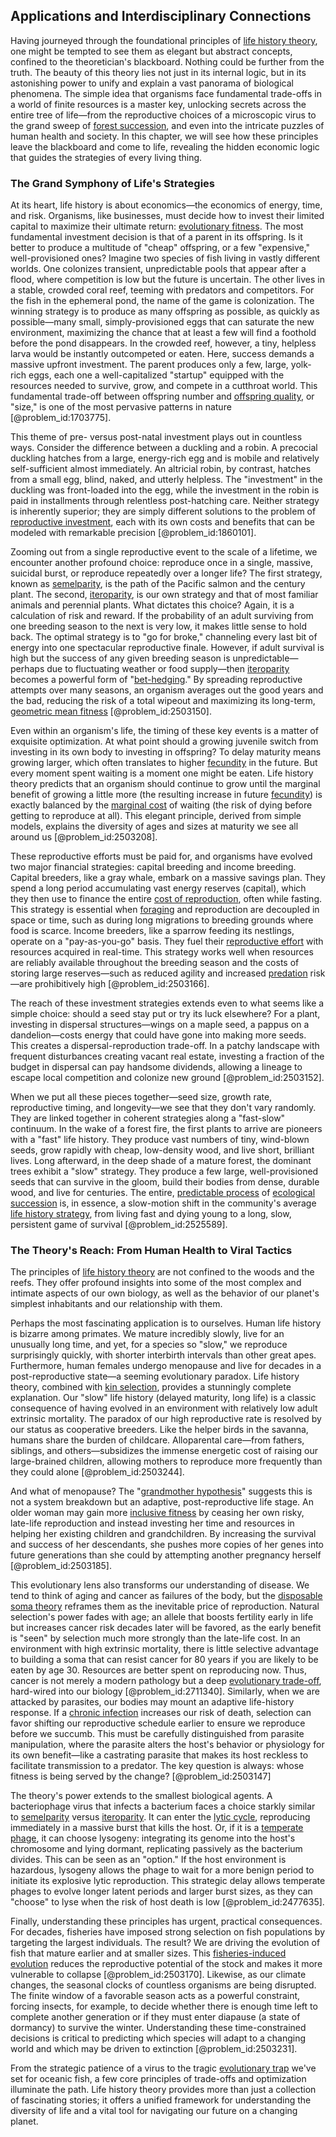 ## Applications and Interdisciplinary Connections

Having journeyed through the foundational principles of [life history theory](@article_id:152276), one might be tempted to see them as elegant but abstract concepts, confined to the theoretician's blackboard. Nothing could be further from the truth. The beauty of this theory lies not just in its internal logic, but in its astonishing power to unify and explain a vast panorama of biological phenomena. The simple idea that organisms face fundamental trade-offs in a world of finite resources is a master key, unlocking secrets across the entire tree of life—from the reproductive choices of a microscopic virus to the grand sweep of [forest succession](@article_id:181687), and even into the intricate puzzles of human health and society. In this chapter, we will see how these principles leave the blackboard and come to life, revealing the hidden economic logic that guides the strategies of every living thing.

### The Grand Symphony of Life's Strategies

At its heart, life history is about economics—the economics of energy, time, and risk. Organisms, like businesses, must decide how to invest their limited capital to maximize their ultimate return: [evolutionary fitness](@article_id:275617). The most fundamental investment decision is that of a parent in its offspring. Is it better to produce a multitude of "cheap" offspring, or a few "expensive," well-provisioned ones? Imagine two species of fish living in vastly different worlds. One colonizes transient, unpredictable pools that appear after a flood, where competition is low but the future is uncertain. The other lives in a stable, crowded coral reef, teeming with predators and competitors. For the fish in the ephemeral pond, the name of the game is colonization. The winning strategy is to produce as many offspring as possible, as quickly as possible—many small, simply-provisioned eggs that can saturate the new environment, maximizing the chance that at least a few will find a foothold before the pond disappears. In the crowded reef, however, a tiny, helpless larva would be instantly outcompeted or eaten. Here, success demands a massive upfront investment. The parent produces only a few, large, yolk-rich eggs, each one a well-capitalized "startup" equipped with the resources needed to survive, grow, and compete in a cutthroat world. This fundamental trade-off between offspring number and [offspring quality](@article_id:174902), or "size," is one of the most pervasive patterns in nature [@problem_id:1703775].

This theme of pre- versus post-natal investment plays out in countless ways. Consider the difference between a duckling and a robin. A precocial duckling hatches from a large, energy-rich egg and is mobile and relatively self-sufficient almost immediately. An altricial robin, by contrast, hatches from a small egg, blind, naked, and utterly helpless. The "investment" in the duckling was front-loaded into the egg, while the investment in the robin is paid in installments through relentless post-hatching care. Neither strategy is inherently superior; they are simply different solutions to the problem of [reproductive investment](@article_id:190243), each with its own costs and benefits that can be modeled with remarkable precision [@problem_id:1860101].

Zooming out from a single reproductive event to the scale of a lifetime, we encounter another profound choice: reproduce once in a single, massive, suicidal burst, or reproduce repeatedly over a longer life? The first strategy, known as [semelparity](@article_id:163189), is the path of the Pacific salmon and the century plant. The second, [iteroparity](@article_id:173779), is our own strategy and that of most familiar animals and perennial plants. What dictates this choice? Again, it is a calculation of risk and reward. If the probability of an adult surviving from one breeding season to the next is very low, it makes little sense to hold back. The optimal strategy is to "go for broke," channeling every last bit of energy into one spectacular reproductive finale. However, if adult survival is high but the success of any given breeding season is unpredictable—perhaps due to fluctuating weather or food supply—then [iteroparity](@article_id:173779) becomes a powerful form of "[bet-hedging](@article_id:193187)." By spreading reproductive attempts over many seasons, an organism averages out the good years and the bad, reducing the risk of a total wipeout and maximizing its long-term, [geometric mean fitness](@article_id:173080) [@problem_id:2503150].

Even within an organism's life, the timing of these key events is a matter of exquisite optimization. At what point should a growing juvenile switch from investing in its own body to investing in offspring? To delay maturity means growing larger, which often translates to higher [fecundity](@article_id:180797) in the future. But every moment spent waiting is a moment one might be eaten. Life history theory predicts that an organism should continue to grow until the marginal benefit of growing a little more (the resulting increase in future [fecundity](@article_id:180797)) is exactly balanced by the [marginal cost](@article_id:144105) of waiting (the risk of dying before getting to reproduce at all). This elegant principle, derived from simple models, explains the diversity of ages and sizes at maturity we see all around us [@problem_id:2503208].

These reproductive efforts must be paid for, and organisms have evolved two major financial strategies: capital breeding and income breeding. Capital breeders, like a gray whale, embark on a massive savings plan. They spend a long period accumulating vast energy reserves (capital), which they then use to finance the entire [cost of reproduction](@article_id:169254), often while fasting. This strategy is essential when [foraging](@article_id:180967) and reproduction are decoupled in space or time, such as during long migrations to breeding grounds where food is scarce. Income breeders, like a sparrow feeding its nestlings, operate on a "pay-as-you-go" basis. They fuel their [reproductive effort](@article_id:169073) with resources acquired in real-time. This strategy works well when resources are reliably available throughout the breeding season and the costs of storing large reserves—such as reduced agility and increased [predation](@article_id:141718) risk—are prohibitively high [@problem_id:2503166].

The reach of these investment strategies extends even to what seems like a simple choice: should a seed stay put or try its luck elsewhere? For a plant, investing in dispersal structures—wings on a maple seed, a pappus on a dandelion—costs energy that could have gone into making more seeds. This creates a dispersal-reproduction trade-off. In a patchy landscape with frequent disturbances creating vacant real estate, investing a fraction of the budget in dispersal can pay handsome dividends, allowing a lineage to escape local competition and colonize new ground [@problem_id:2503152].

When we put all these pieces together—seed size, growth rate, reproductive timing, and longevity—we see that they don't vary randomly. They are linked together in coherent strategies along a "fast-slow" continuum. In the wake of a forest fire, the first plants to arrive are pioneers with a "fast" life history. They produce vast numbers of tiny, wind-blown seeds, grow rapidly with cheap, low-density wood, and live short, brilliant lives. Long afterward, in the deep shade of a mature forest, the dominant trees exhibit a "slow" strategy. They produce a few large, well-provisioned seeds that can survive in the gloom, build their bodies from dense, durable wood, and live for centuries. The entire, [predictable process](@article_id:273766) of [ecological succession](@article_id:140140) is, in essence, a slow-motion shift in the community's average [life history strategy](@article_id:140211), from living fast and dying young to a long, slow, persistent game of survival [@problem_id:2525589].

### The Theory's Reach: From Human Health to Viral Tactics

The principles of [life history theory](@article_id:152276) are not confined to the woods and the reefs. They offer profound insights into some of the most complex and intimate aspects of our own biology, as well as the behavior of our planet's simplest inhabitants and our relationship with them.

Perhaps the most fascinating application is to ourselves. Human life history is bizarre among primates. We mature incredibly slowly, live for an unusually long time, and yet, for a species so "slow," we reproduce surprisingly quickly, with shorter interbirth intervals than other great apes. Furthermore, human females undergo menopause and live for decades in a post-reproductive state—a seeming evolutionary paradox. Life history theory, combined with [kin selection](@article_id:138601), provides a stunningly complete explanation. Our "slow" life history (delayed maturity, long life) is a classic consequence of having evolved in an environment with relatively low adult extrinsic mortality. The paradox of our high reproductive rate is resolved by our status as cooperative breeders. Like the helper birds in the savanna, humans share the burden of childcare. Alloparental care—from fathers, siblings, and others—subsidizes the immense energetic cost of raising our large-brained children, allowing mothers to reproduce more frequently than they could alone [@problem_id:2503244].

And what of menopause? The "[grandmother hypothesis](@article_id:165113)" suggests this is not a system breakdown but an adaptive, post-reproductive life stage. An older woman may gain more [inclusive fitness](@article_id:138464) by ceasing her own risky, late-life reproduction and instead investing her time and resources in helping her existing children and grandchildren. By increasing the survival and success of her descendants, she pushes more copies of her genes into future generations than she could by attempting another pregnancy herself [@problem_id:2503185].

This evolutionary lens also transforms our understanding of disease. We tend to think of aging and cancer as failures of the body, but the [disposable soma theory](@article_id:155445) reframes them as the inevitable price of reproduction. Natural selection's power fades with age; an allele that boosts fertility early in life but increases cancer risk decades later will be favored, as the early benefit is "seen" by selection much more strongly than the late-life cost. In an environment with high extrinsic mortality, there is little selective advantage to building a soma that can resist cancer for 80 years if you are likely to be eaten by age 30. Resources are better spent on reproducing now. Thus, cancer is not merely a modern pathology but a deep [evolutionary trade-off](@article_id:154280), hard-wired into our biology [@problem_id:2711340]. Similarly, when we are attacked by parasites, our bodies may mount an adaptive life-history response. If a [chronic infection](@article_id:174908) increases our risk of death, selection can favor shifting our reproductive schedule earlier to ensure we reproduce before we succumb. This must be carefully distinguished from parasite manipulation, where the parasite alters the host's behavior or physiology for its own benefit—like a castrating parasite that makes its host reckless to facilitate transmission to a predator. The key question is always: whose fitness is being served by the change? [@problem_id:2503147]

The theory's power extends to the smallest biological agents. A bacteriophage virus that infects a bacterium faces a choice starkly similar to [semelparity](@article_id:163189) versus [iteroparity](@article_id:173779). It can enter the [lytic cycle](@article_id:146436), reproducing immediately in a massive burst that kills the host. Or, if it is a [temperate phage](@article_id:140139), it can choose lysogeny: integrating its genome into the host's chromosome and lying dormant, replicating passively as the bacterium divides. This can be seen as an "option." If the host environment is hazardous, lysogeny allows the phage to wait for a more benign period to initiate its explosive lytic reproduction. This strategic delay allows temperate phages to evolve longer latent periods and larger burst sizes, as they can "choose" to lyse when the risk of host death is low [@problem_id:2477635].

Finally, understanding these principles has urgent, practical consequences. For decades, fisheries have imposed strong selection on fish populations by targeting the largest individuals. The result? We are driving the evolution of fish that mature earlier and at smaller sizes. This [fisheries-induced evolution](@article_id:192431) reduces the reproductive potential of the stock and makes it more vulnerable to collapse [@problem_id:2503170]. Likewise, as our climate changes, the seasonal clocks of countless organisms are being disrupted. The finite window of a favorable season acts as a powerful constraint, forcing insects, for example, to decide whether there is enough time left to complete another generation or if they must enter diapause (a state of dormancy) to survive the winter. Understanding these time-constrained decisions is critical to predicting which species will adapt to a changing world and which may be driven to extinction [@problem_id:2503231].

From the strategic patience of a virus to the tragic [evolutionary trap](@article_id:178401) we've set for oceanic fish, a few core principles of trade-offs and optimization illuminate the path. Life history theory provides more than just a collection of fascinating stories; it offers a unified framework for understanding the diversity of life and a vital tool for navigating our future on a changing planet.